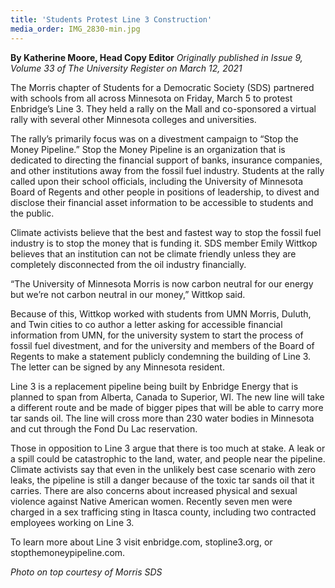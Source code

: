 ```yaml
---
title: 'Students Protest Line 3 Construction'
media_order: IMG_2830-min.jpg
---
```


**By Katherine Moore, Head Copy Editor** _Originally published in Issue 9, Volume 33 of The University Register on March 12, 2021_

The Morris chapter of Students for a Democratic Society (SDS) partnered with schools from all across Minnesota on Friday, March 5 to protest Enbridge’s Line 3. They held a rally on the Mall and co-sponsored a virtual rally with several other Minnesota colleges and universities.

The rally’s primarily focus was on a divestment campaign to “Stop the Money Pipeline.” Stop the Money Pipeline is an organization that is dedicated to directing the financial support of banks, insurance companies, and other institutions away from the fossil fuel industry. Students at the rally called upon their school officials, including the University of Minnesota Board of Regents and other people in positions of leadership, to divest and disclose their financial asset information to be accessible to students and the public.

Climate activists believe that the best and fastest way to stop the fossil fuel industry is to stop the money that is funding it. SDS member Emily Wittkop believes that an institution can not be climate friendly unless they are completely disconnected from the oil industry financially.

“The University of Minnesota Morris is now carbon neutral for our energy but we’re not carbon neutral in our money,” Wittkop said.

Because of this, Wittkop worked with students from UMN Morris, Duluth, and Twin cities to co author a letter asking for accessible financial information from UMN, for the university system to start the process of fossil fuel divestment, and for the university and members of the Board of Regents to make a statement publicly condemning the building of Line 3. The letter can be signed by any Minnesota resident.

Line 3 is a replacement pipeline being built by Enbridge Energy that is planned to span from Alberta, Canada to Superior, WI. The new line will take a different route and be made of bigger pipes that will be able to carry more tar sands oil. The line will cross more than 230 water bodies in Minnesota and cut through the Fond Du Lac reservation.

Those in opposition to Line 3 argue that there is too much at stake. A leak or a spill could be catastrophic to the land, water, and people near the pipeline. Climate activists say that even in the unlikely best case scenario with zero leaks, the pipeline is still a danger because of the toxic tar sands oil that it carries. There are also concerns about increased physical and sexual violence against Native American women. Recently seven men were charged in a sex trafficing sting in Itasca county, including two contracted employees working on Line 3.

To learn more about Line 3 visit enbridge.com, stopline3.org, or stopthemoneypipeline.com. 

_Photo on top courtesy of Morris SDS_